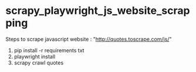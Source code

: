 # scrapy_playwright_js_website_scrapping

Steps to scrape javascript website : "http://quotes.toscrape.com/js/"

1) pip install -r requirements txt
2) playwright install
3) scrapy crawl quotes
